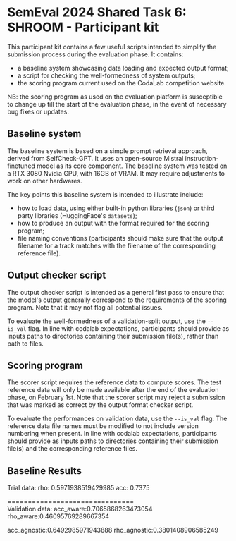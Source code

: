 # SemEval 2024 Shared Task 6: SHROOM - Participant kit

This participant kit contains a few useful scripts intended to simplify the submission process during the evaluation phase.
It contains:
 - a baseline system showcasing data loading and expected output format;
 - a script for checking the well-formedness of system outputs;
 - the scoring program current used on the CodaLab competition website.

NB: the scoring program as used on the evaluation platform is susceptible to change up till the start of the evaluation phase, in the event of necessary bug fixes or updates.

## Baseline system
The baseline system is based on a simple prompt retrieval approach, derived from SelfCheck-GPT. It uses an open-source Mistral instruction-finetuned model as its core component.
The baseline system was tested on a RTX 3080 Nvidia GPU, with 16GB of VRAM. It may require adjustments to work on other hardwares.

The key points this baseline system is intended to illustrate include:
 - how to load data, using either built-in python libraries (`json`) or third party libraries (HuggingFace's `datasets`);
 - how to produce an output with the format required for the scoring program;
 - file naming conventions (participants should make sure that the output filename for a track matches with the filename of the corresponding reference file).

## Output checker script
The output checker script is intended as a general first pass to ensure that the model's output generally correspond to the requirements of the scoring program. 
Note that it may not flag all potential issues.

To evaluate the well-formedness of a validation-split output, use the `--is_val` flag.
In line with codalab expectations, participants should provide as inputs paths to directories containing their submission file(s), rather than path to files.

## Scoring program
The scorer script requires the reference data to compute scores. The test reference data will only be made available after the end of the evaluation phase, on February 1st.
Note that the scorer script may reject a submission that was marked as correct by the output format checker script.

To evaluate the performances on validation data, use the `--is_val` flag. The reference data file names must be modified to not include version numbering when present.
In line with codalab expectations, participants should provide as inputs paths to directories containing their submission file(s) and the corresponding reference files.

## Baseline Results
Trial data: 
rho: 0.5971938519429985
acc: 0.7375

===============================    
Validation data:
acc_aware:0.7065868263473054
rho_aware:0.46095769289667354

acc_agnostic:0.6492985971943888
rho_agnostic:0.3801408906585249 



